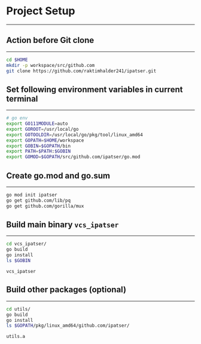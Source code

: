 # Project Setup
---

## Action before Git clone
---

```bash
cd $HOME
mkdir -p workspace/src/github.com
git clone https://github.com/raktimhalder241/ipatser.git
```

## Set following environment variables in current terminal
---

```bash
# go env
export GO111MODULE=auto
export GOROOT=/usr/local/go
export GOTOOLDIR=/usr/local/go/pkg/tool/linux_amd64
export GOPATH=$HOME/workspace
export GOBIN=$GOPATH/bin
export PATH=$PATH:$GOBIN
export GOMOD=$GOPATH/src/github.com/ipatser/go.mod
```

## Create go.mod and go.sum
---

```bash
go mod init ipatser
go get github.com/lib/pq
go get github.com/gorilla/mux
```

## Build main binary `vcs_ipatser`
---

```bash
cd vcs_ipatser/
go build
go install
ls $GOBIN
```
```
vcs_ipatser
```

## Build other packages (optional)
---

```bash
cd utils/
go build
go install
ls $GOPATH/pkg/linux_amd64/github.com/ipatser/
```
```
utils.a
```
